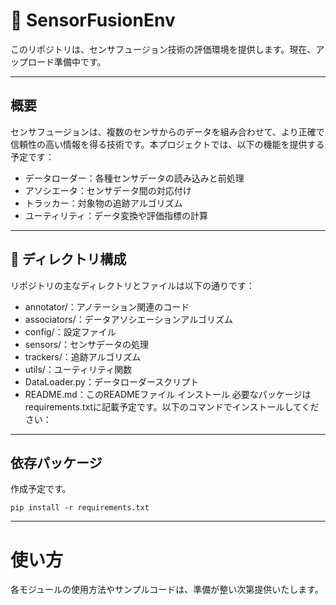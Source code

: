 # 🚀 SensorFusionEnv 
このリポジトリは、センサフュージョン技術の評価環境を提供します。現在、アップロード準備中です。

---

## 概要
センサフュージョンは、複数のセンサからのデータを組み合わせて、より正確で信頼性の高い情報を得る技術です。本プロジェクトでは、以下の機能を提供する予定です：

- データローダー：各種センサデータの読み込みと前処理
- アソシエータ：センサデータ間の対応付け
- トラッカー：対象物の追跡アルゴリズム
- ユーティリティ：データ変換や評価指標の計算

--- 
## 📂 ディレクトリ構成
リポジトリの主なディレクトリとファイルは以下の通りです：

- annotator/：アノテーション関連のコード
- associators/：データアソシエーションアルゴリズム
- config/：設定ファイル
- sensors/：センサデータの処理
- trackers/：追跡アルゴリズム
- utils/：ユーティリティ関数
- DataLoader.py：データローダースクリプト
- README.md：このREADMEファイル
インストール
必要なパッケージはrequirements.txtに記載予定です。以下のコマンドでインストールしてください：
---
## 依存パッケージ
作成予定です。
```
pip install -r requirements.txt
```
---
# 使い方
各モジュールの使用方法やサンプルコードは、準備が整い次第提供いたします。
